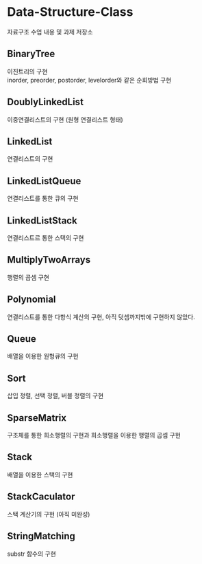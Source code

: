 # Data-Structure-Class
자료구조 수업 내용 및 과제 저장소

## BinaryTree

이진트리의 구현
<br>inorder, preorder, postorder, levelorder와 같은 순회방법 구현

## DoublyLinkedList

이중연결리스트의 구현 (원형 연결리스트 형태)

## LinkedList

연결리스트의 구현

## LinkedListQueue

연결리스트를 통한 큐의 구현

## LinkedListStack

연결리스트르 통한 스택의 구현

## MultiplyTwoArrays

행렬의 곱셈 구현

## Polynomial

연결리스트를 통한 다항식 계산의 구현, 아직 덧셈까지밖에 구현하지 않았다.

## Queue

배열을 이용한 원형큐의 구현

## Sort

삽입 정렬, 선택 정렬, 버블 정렬의 구현

## SparseMatrix

구조체를 통한 희소행렬의 구현과 희소행렬을 이용한 행렬의 곱셈 구현

## Stack

배열을 이용한 스택의 구현

## StackCaculator

스택 계산기의 구현 (아직 미완성)

## StringMatching

substr 함수의 구현
